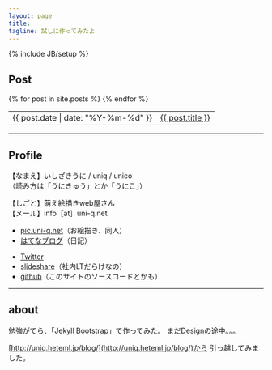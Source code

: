 ```yaml
---
layout: page
title: 
tagline: 試しに作ってみたよ
---
```

{% include JB/setup %}

## Post


<table class="twelve">
  <tbody>
    {% for post in site.posts %}
    <tr>
      <td>{{ post.date | date: "%Y-%m-%d" }}</td>
      <td><a href="{{ BASE_PATH }}{{ post.url }}">{{ post.title }}</a></td>
    </tr>
    {% endfor %}
  </tbody>
</table>

-----

## Profile

【なまえ】いしざきうに / uniq / unico  
（読み方は「うにきゅう」とか「うにこ」）

【しごと】萌え絵描きweb屋さん  
【メール】info［at］uni-q.net  


<ul>
<li><a href="http://pic.uni-q.net">pic.uni-q.net</a>（お絵描き、同人）</li>
<li><a href="http://uniq.hatenablog.com/">はてなブログ</a>（日記）</li>
</ul>

<ul>
        <li><a href="http://twitter.com/uniq">Twitter</a></li>
        <li><a href="http://www.slideshare.net/yumi-uniq-ishizaki">slideshare</a>（社内LTだらけなの）</li>
        <li><a href="https://github.com/uni-q">github</a>（このサイトのソースコードとかも）</li>
</ul>

-----
## about

勉強がてら、「Jekyll Bootstrap」で作ってみた。
まだDesignの途中。。。

[http://uniq.heteml.jp/blog/](http://uniq.heteml.jp/blog/)から
引っ越してみました。



